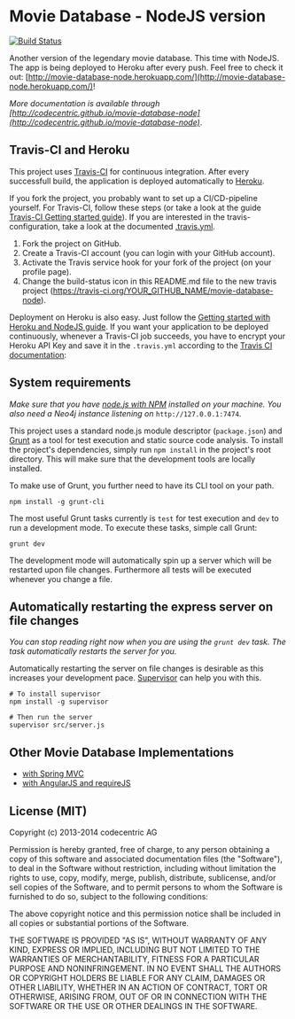 # Movie Database - NodeJS version

[![Build Status](https://travis-ci.org/codecentric/movie-database-node.png)](https://travis-ci.org/codecentric/movie-database-node)

Another version of the legendary movie database. This time with NodeJS. The app
is being deployed to Heroku after every push. Feel free to check it out:
[http://movie-database-node.herokuapp.com/](http://movie-database-node.herokuapp.com/)!

*More documentation is available through [http://codecentric.github.io/movie-database-node](http://codecentric.github.io/movie-database-node)*.

## Travis-CI and Heroku

This project uses [Travis-CI](https://www.travis-ci.org/) for
continuous integration. After every successfull build, the application
is deployed automatically to [Heroku](https://www.heroku.com/).

If you fork the project, you probably want to set up a CI/CD-pipeline
yourself. For Travis-CI, follow these steps (or take a look at the
guide [Travis-CI Getting started guide](http://about.travis-ci.org/docs/user/getting-started/)). If
you are interested in the travis-configuration, take a look at the
documented [.travis.yml](.travis.yml).

1. Fork the project on GitHub.
2. Create a Travis-CI account (you can login with your GitHub account).
3. Activate the Travis service hook for your fork of the project (on your profile page).
4. Change the build-status icon in this README.md file to the new travis project (https://travis-ci.org/YOUR_GITHUB_NAME/movie-database-node).

Deployment on Heroku is also easy. Just follow the [Getting started with Heroku and NodeJS guide](https://devcenter.heroku.com/articles/nodejs).
If you want your application to be deployed continuously, whenever a Travis-CI job succeeds, you have to encrypt your Heroku API Key and save it in the `.travis.yml` according to the [Travis CI documentation](http://about.travis-ci.org/docs/user/deployment/heroku/):

## System requirements

*Make sure that you have [node.js with NPM](http://nodejs.org/) installed on
your machine. You also need a Neo4j instance listening
on* `http://127.0.0.1:7474`.

This project uses a standard node.js module descriptor (`package.json`) and
[Grunt](http://gruntjs.com/) as a tool for test execution and static source
code analysis. To install the project's dependencies, simply run `npm install`
in the project's root directory. This will make sure that the development tools
are locally installed.

To make use of Grunt, you further need to have its CLI tool on your path.

```
npm install -g grunt-cli
```

The most useful Grunt tasks currently is `test` for test execution and
`dev` to run a development mode. To execute these tasks, simple call
Grunt:

```
grunt dev
```

The development mode will automatically spin up a server which will be restarted
upon file changes. Furthermore all tests will be executed whenever you change
a file.

## Automatically restarting the express server on file changes

*You can stop reading right now when you are using the `grunt dev` task. The
task automatically restarts the server for you.*

Automatically restarting the server on file changes is desirable as this
increases your development pace.
[Supervisor](https://github.com/isaacs/node-supervisor) can help you with this.

```
# To install supervisor
npm install -g supervisor

# Then run the server
supervisor src/server.js
```

## Other Movie Database Implementations

 - [with Spring MVC](https://github.com/tobiasflohre/movie-database)
 - [with AngularJS and requireJS](https://github.com/bripkens/movie-database-spa)

## License (MIT)

Copyright (c) 2013-2014 codecentric AG

Permission is hereby granted, free of charge, to any person obtaining a copy of this software and associated documentation files (the "Software"), to deal in the Software without restriction, including without limitation the rights to use, copy, modify, merge, publish, distribute, sublicense, and/or sell copies of the Software, and to permit persons to whom the Software is furnished to do so, subject to the following conditions:

The above copyright notice and this permission notice shall be included in all copies or substantial portions of the Software.

THE SOFTWARE IS PROVIDED "AS IS", WITHOUT WARRANTY OF ANY KIND, EXPRESS OR IMPLIED, INCLUDING BUT NOT LIMITED TO THE WARRANTIES OF MERCHANTABILITY, FITNESS FOR A PARTICULAR PURPOSE AND NONINFRINGEMENT. IN NO EVENT SHALL THE AUTHORS OR COPYRIGHT HOLDERS BE LIABLE FOR ANY CLAIM, DAMAGES OR OTHER LIABILITY, WHETHER IN AN ACTION OF CONTRACT, TORT OR OTHERWISE, ARISING FROM, OUT OF OR IN CONNECTION WITH THE SOFTWARE OR THE USE OR OTHER DEALINGS IN THE SOFTWARE.
